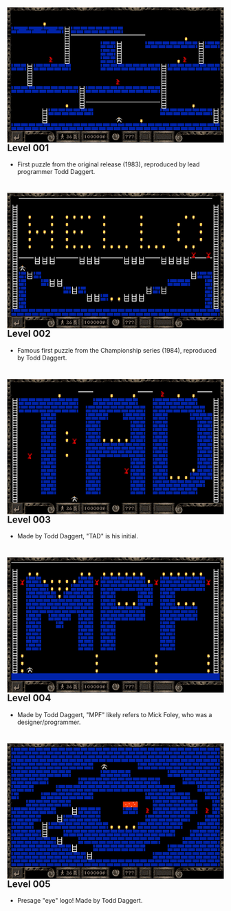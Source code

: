 <img src="pngs/001.png" align=right style="padding: 10px 0px 0px 5px;">

## Level 001
- First puzzle from the original release (1983), reproduced by lead programmer Todd Daggert.
<br clear=all><br>

<img src="pngs/002.png" align=right style="padding: 10px 0px 0px 5px;">

## Level 002
- Famous first puzzle from the Championship series (1984), reproduced by Todd Daggert.
<br clear=all><br>

<img src="pngs/003.png" align=right style="padding: 10px 0px 0px 5px;">

## Level 003
- Made by Todd Daggert, "TAD" is his initial.
<br clear=all><br>

<img src="pngs/004.png" align=right style="padding: 10px 0px 0px 5px;">

## Level 004
- Made by Todd Daggert, "MPF" likely refers to Mick Foley, who was a designer/programmer.
<br clear=all><br>

<img src="pngs/005.png" align=right style="padding: 10px 0px 0px 5px;">

## Level 005
- Presage "eye" logo! Made by Todd Daggert.
<br clear=all><br>

